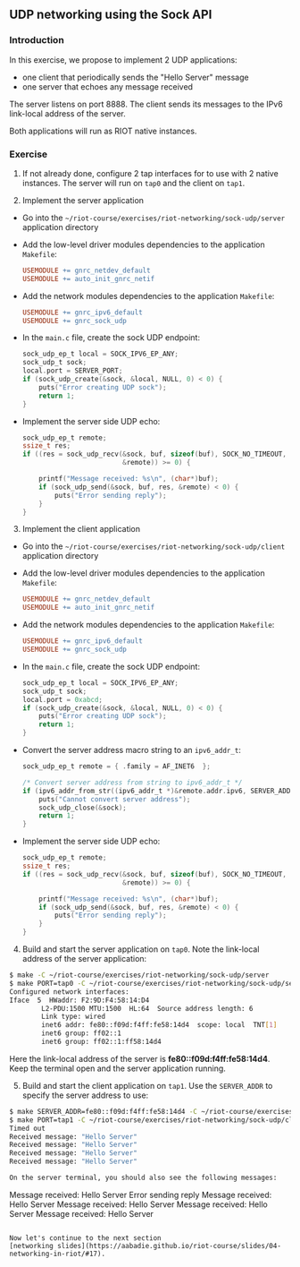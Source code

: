 ## UDP networking using the Sock API

### Introduction

In this exercise, we propose to implement 2 UDP applications:
- one client that periodically sends the "Hello Server" message
- one server that echoes any message received

The server listens on port 8888. The client sends its messages to the IPv6
link-local address of the server.

Both applications will run as RIOT native instances.

### Exercise

1. If not already done, configure 2 tap interfaces for to use with 2 native
  instances. The server will run on `tap0` and the client on `tap1`.

2. Implement the server application

  - Go into the `~/riot-course/exercises/riot-networking/sock-udp/server` application
    directory

  - Add the low-level driver modules dependencies to the application `Makefile`:
    ```mk
    USEMODULE += gnrc_netdev_default
    USEMODULE += auto_init_gnrc_netif
    ```
  - Add the network modules dependencies to the application `Makefile`:
    ```mk
    USEMODULE += gnrc_ipv6_default
    USEMODULE += gnrc_sock_udp
    ```
  - In the `main.c` file, create the sock UDP endpoint:
    ```c
    sock_udp_ep_t local = SOCK_IPV6_EP_ANY;
    sock_udp_t sock;
    local.port = SERVER_PORT;
    if (sock_udp_create(&sock, &local, NULL, 0) < 0) {
        puts("Error creating UDP sock");
        return 1;
    }
    ```
  - Implement the server side UDP echo:
    ```c
    sock_udp_ep_t remote;
    ssize_t res;
    if ((res = sock_udp_recv(&sock, buf, sizeof(buf), SOCK_NO_TIMEOUT,
                             &remote)) >= 0) {

        printf("Message received: %s\n", (char*)buf);
        if (sock_udp_send(&sock, buf, res, &remote) < 0) {
            puts("Error sending reply");
        }
    }
    ```

3. Implement the client application

  - Go into the `~/riot-course/exercises/riot-networking/sock-udp/client` application
    directory

  - Add the low-level driver modules dependencies to the application `Makefile`:
    ```mk
    USEMODULE += gnrc_netdev_default
    USEMODULE += auto_init_gnrc_netif
    ```
  - Add the network modules dependencies to the application `Makefile`:
    ```mk
    USEMODULE += gnrc_ipv6_default
    USEMODULE += gnrc_sock_udp
    ```
  - In the `main.c` file, create the sock UDP endpoint:
    ```c
    sock_udp_ep_t local = SOCK_IPV6_EP_ANY;
    sock_udp_t sock;
    local.port = 0xabcd;
    if (sock_udp_create(&sock, &local, NULL, 0) < 0) {
        puts("Error creating UDP sock");
        return 1;
    }
    ```
  - Convert the server address macro string to an `ipv6_addr_t`:
    ```c
    sock_udp_ep_t remote = { .family = AF_INET6  };

    /* Convert server address from string to ipv6_addr_t */
    if (ipv6_addr_from_str((ipv6_addr_t *)&remote.addr.ipv6, SERVER_ADDR) == NULL) {
        puts("Cannot convert server address");
        sock_udp_close(&sock);
        return 1;
    }
    ```
  - Implement the server side UDP echo:
    ```c
    sock_udp_ep_t remote;
    ssize_t res;
    if ((res = sock_udp_recv(&sock, buf, sizeof(buf), SOCK_NO_TIMEOUT,
                             &remote)) >= 0) {

        printf("Message received: %s\n", (char*)buf);
        if (sock_udp_send(&sock, buf, res, &remote) < 0) {
            puts("Error sending reply");
        }
    }
    ```

4. Build and start the server application on `tap0`. Note the link-local address of the
  server application:
  ```sh
  $ make -C ~/riot-course/exercises/riot-networking/sock-udp/server
  $ make PORT=tap0 -C ~/riot-course/exercises/riot-networking/sock-udp/server term
  Configured network interfaces:
  Iface  5  HWaddr: F2:9D:F4:58:14:D4
          L2-PDU:1500 MTU:1500  HL:64  Source address length: 6
          Link type: wired
          inet6 addr: fe80::f09d:f4ff:fe58:14d4  scope: local  TNT[1]
          inet6 group: ff02::1
          inet6 group: ff02::1:ff58:14d4
  ```
  Here the link-local address of the server is **fe80::f09d:f4ff:fe58:14d4**.
  Keep the terminal open and the server application running.

5. Build and start the client application on `tap1`. Use the `SERVER_ADDR` to
  specify the server address to use:
  ```sh
  $ make SERVER_ADDR=fe80::f09d:f4ff:fe58:14d4 -C ~/riot-course/exercises/riot-networking/sock-udp/client
  $ make PORT=tap1 -C ~/riot-course/exercises/riot-networking/sock-udp/client term
  Timed out
  Received message: "Hello Server"
  Received message: "Hello Server"
  Received message: "Hello Server"
  Received message: "Hello Server"

  On the server terminal, you should also see the following messages:
  ```
  Message received: Hello Server
  Error sending reply
  Message received: Hello Server
  Message received: Hello Server
  Message received: Hello Server
  Message received: Hello Server
  ```

Now let's continue to the next section
[networking slides](https://aabadie.github.io/riot-course/slides/04-networking-in-riot/#17).
